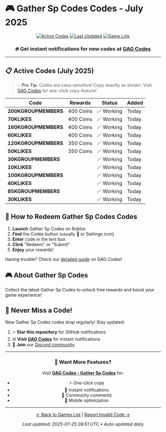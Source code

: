 # 🎮 Gather Sp Codes Codes - July 2025

<div align="center">

[![Active Codes](https://img.shields.io/badge/Active%20Codes-12-brightgreen)](https://gagcodes.com/roblox/gather-speed)
[![Last Updated](https://img.shields.io/badge/Last%20Updated-Today-orange)](https://gagcodes.com/roblox/gather-speed)
[![Game Link](https://img.shields.io/badge/Play-Gather%20Sp%20Codes-red)](https://www.roblox.com/games/)

### 🔥 **Get instant notifications for new codes at [GAG Codes](https://gagcodes.com/roblox/gather-speed)**

</div>

---

## 📋 Active Codes (July 2025)

> 💡 **Pro Tip**: Codes are case-sensitive! Copy exactly as shown. Visit [GAG Codes](https://gagcodes.com/roblox/gather-speed) for one-click copy feature!

| Code | Rewards | Status | Added |
|------|---------|--------|-------|
| **200KGROUPMEMBERS** | 400 Coins | ✅ Working | Today |
| **70KLIKES** | 400 Coins | ✅ Working | Today |
| **160KGROUPMEMBERS** | 400 Coins | ✅ Working | Today |
| **60KLIKES** | 400 Coins | ✅ Working | Today |
| **120KGROUPMEMBERS** | 350 Coins | ✅ Working | Today |
| **50KLIKES** | 350 Coins | ✅ Working | Today |
| **30KGROUPMEMBERS** |  | ✅ Working | Today |
| **10KLIKES** |  | ✅ Working | Today |
| **100KGROUPMEMBERS** |  | ✅ Working | Today |
| **40KLIKES** |  | ✅ Working | Today |
| **85KGROUPMEMBERS** |  | ✅ Working | Today |
| **30KLIKES** |  | ✅ Working | Today |


## 📖 How to Redeem Gather Sp Codes Codes

1. **Launch** Gather Sp Codes on Roblox
2. **Find** the Codes button (usually 🎁 or Settings icon)
3. **Enter** code in the text box
4. **Click** "Redeem" or "Submit"
5. **Enjoy** your rewards!

Having trouble? Check our [detailed guide](https://gagcodes.com/roblox/gather-speed#how-to-redeem) on GAG Codes!

## 🎮 About Gather Sp Codes

Collect the latest Gather Sp Codes to unlock free rewards and boost your game experience!

## 🔔 Never Miss a Code!

New Gather Sp Codes codes drop regularly! Stay updated:

1. ⭐ **Star this repository** for GitHub notifications
2. 🌐 **Visit [GAG Codes](https://gagcodes.com/roblox/gather-speed)** for instant notifications
3. 💬 **Join** our [Discord community](https://gagcodes.com/discord)

---

<div align="center">

### 🚀 Want More Features?

Visit [**GAG Codes - Gather Sp Codes**](https://gagcodes.com/roblox/gather-speed) for:
- ⚡ One-click copy
- 🔔 Instant notifications  
- 💬 Community comments
- 📱 Mobile optimization

---

[← Back to Games List](README.md) | [Report Invalid Code →](https://github.com/yourusername/roblox-codes-directory/issues)

*Last updated: 2025-07-25 09:51 UTC • Auto-updated daily*

</div>